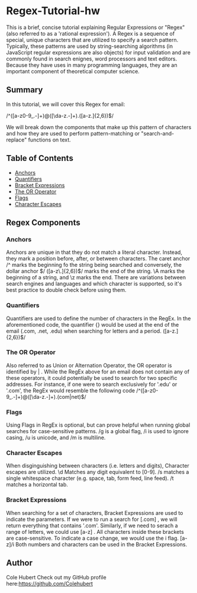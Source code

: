 # Regex-Tutorial-hw

This is a brief, concise tutorial explaining Regular Expressions or "Regex" (also referred to as a 'rational expression').
A Regex is a sequence of special, unique characters that are utilized to specify a search pattern. Typically, these patterns are used by string-searching algorithms (in JavaScript regular expressions are also objects) for input validation and are commonly found in search enignes, word processors and text editors. Because they have uses in many programming languages, they are an important component of theoretical computer science.

## Summary

In this tutorial, we will cover this Regex for email:

/^([a-z0-9_\.-]+)@([\da-z\.-]+)\.([a-z\.]{2,6})$/

We will break down the components that make up this pattern of characters and how they are used to perform pattern-matching or "search-and-replace" functions on text.
## Table of Contents

- [Anchors](#anchors)
- [Quantifiers](#quantifiers)
- [Bracket Expressions](#bracket-expressions)
- [The OR Operator](#the-or-operator)
- [Flags](#flags)
- [Character Escapes](#character-escapes)

## Regex Components

### Anchors
Anchors are unique in that they do not match a literal character. Instead, they mark a position before, after, or between characters. The caret anchor /^ marks the beginning fo the string being searched and conversely, the dollar anchor $/ ([a-z\.]{2,6})$/ marks the end of the string. \A marks the beginning of a string, and \z marks the end. There are variations between search engines and languages and which character is supported, so it's best practice to double check before using them.
### Quantifiers
Quantifiers are used to define the number of characters in the RegEx. In the aforementioned code, the quantifier {} would be used at the end of the email (.com, .net, .edu) when searching for letters and a period. ([a-z\.]{2,6})$/


### The OR Operator
Also referred to as Union or Alternation Operator, the OR operator is identified by | . While the RegEx above for an email does not contain any of these operators, it could potentially be used to search for two specific addresses. For instance, if one were to search exclusively for '.edu' or '.com', the RegEx would resemble the following code /^([a-z0-9_\.-]+)@([\da-z\.-]+)\.(com|net)$/
### Flags
Using Flags in RegEx is optional, but can prove helpful when running global searches for case-sensitive patterns. /g is a global flag, /i is used to ignore casing, /u is unicode, and /m is multiline.
### Character Escapes
When disginguishing between characters (i.e. letters and digits), Character escapes are utilized. \d Matches any digit equivalent to [0-9]. /s matches a single whitespace character (e.g. space, tab, form feed, line feed). /t matches a horizontal tab.
### Bracket Expressions
When searching for a set of characters, Bracket Expressions are used to indicate the parameters. If we were to run a search for [.com] , we will return everything that contains '.com'. Similarly, if we need to serach a range of letters, we could use [a-z] . All characters inside these brackets are case-sensitive. To indicate a case change, we would use the i flag. [a-z]/i Both numbers and characters can be used in the Bracket Expressions.
## Author

Cole Hubert       Check out my GitHub profile here:https://github.com/Colehubert
